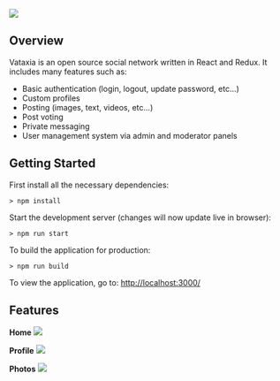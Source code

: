 ![](http://i.imgur.com/y3YLhkW.png)

## Overview

Vataxia is an open source social network written in React and Redux. It includes many features such as:
- Basic authentication (login, logout, update password, etc...)
- Custom profiles
- Posting (images, text, videos, etc...)
- Post voting
- Private messaging
- User management system via admin and moderator panels

## Getting Started

First install all the necessary dependencies:
```
> npm install
```

Start the development server (changes will now update live in browser):
```
> npm run start
```

To build the application for production:
```
> npm run build
```

To view the application, go to: [http://localhost:3000/](http://localhost:3000/)

## Features

**Home**
![](http://i.imgur.com/y0Cr1an.png)

**Profile**
![](http://i.imgur.com/Ukoh5Tx.png)

**Photos**
![](http://i.imgur.com/TNb1Abn.png)
